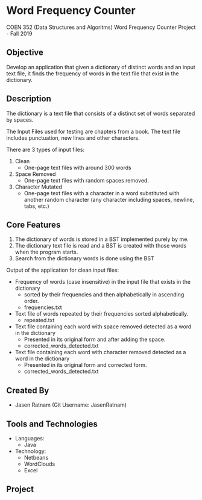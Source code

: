 # Word Frequency Counter

COEN 352 (Data Structures and Algoritms) Word Frequency Counter Project - Fall 2019

## Objective
Develop an application that given a dictionary of distinct words and an input text file, it finds the frequency of words in the text file that exist in the dictionary. 

## Description
The dictionary is a text file that consists of a distinct set of words separated by spaces.

The Input Files used for testing are chapters from a book. The text file includes punctuation, new lines and other characters. 

There are 3 types of input files:
1. Clean
    -  One-page text files with around 300 words
2. Space Removed
    -  One-page text files with random spaces removed.
3. Character Mutated
    -  One-page text files with a character in a word substituted with another random character (any character including spaces, newline, tabs, etc.)

## Core Features
1. The dictionary of words is stored in a BST implemented purely by me. 
2. The dictionary text file is read and a BST is created with those words when the program starts. 
3. Search from the dictionary words is done using the BST

Output of the application for clean input files:
- Frequency of words (case insensitive) in the input file that exists in the dictionary
    - sorted by their frequencies and then alphabetically in ascending order.
    - frequencies.txt
- Text file of words repeated by their frequencies sorted alphabetically.
    - repeated.txt
- Text file containing each word with space removed detected as a word in the dictionary
    - Presented in its original form and after adding the space.
    - corrected_words_detected.txt
- Text file containing each word with character removed detected as a word in the dictionary
    - Presented in its original form and corrected form.
    - corrected_words_detected.txt

## Created By
- Jasen Ratnam (Git Username: JasenRatnam)

## Tools and Technologies
- Languages:
  - Java
- Technology:
  - Netbeans
  - WordClouds
  - Excel

## Project
